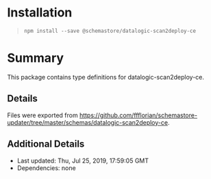 # Installation
> `npm install --save @schemastore/datalogic-scan2deploy-ce`

# Summary
This package contains type definitions for datalogic-scan2deploy-ce.

## Details
Files were exported from https://github.com/ffflorian/schemastore-updater/tree/master/schemas/datalogic-scan2deploy-ce.

## Additional Details
* Last updated: Thu, Jul 25, 2019, 17:59:05 GMT
* Dependencies: none
